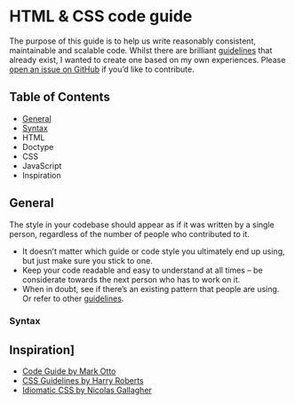 # HTML & CSS code guide

The purpose of this guide is to help us write reasonably consistent, maintainable and scalable code. Whilst there are brilliant [guidelines](#inspiration) that already exist, I wanted to create one based on my own experiences. Please [open an issue on GitHub](https://github.com/michaelthorne/codeguide/issues/new) if you’d like to contribute.

## Table of Contents

- [General](#general)
 - [Syntax](#syntax)
- HTML
- Doctype
- CSS
- JavaScript
- Inspiration

<a name="general"></a>
## General

The style in your codebase should appear as if it was written by a single person, regardless of the number of people who contributed to it.

- It doesn’t matter which guide or code style you ultimately end up using, but just make sure you stick to one.
- Keep your code readable and easy to understand at all times – be considerate towards the next person who has to work on it.
- When in doubt, see if there’s an existing pattern that people are using. Or refer to other [guidelines](#inspiration).

<a name="syntax"></a>
### Syntax

<a name="inspiration"></a>
## Inspiration]

- [Code Guide by Mark Otto](http://codeguide.co)
- [CSS Guidelines by Harry Roberts](https://github.com/csswizardry/CSS-Guidelines)
- [Idiomatic CSS by Nicolas Gallagher](https://github.com/necolas/idiomatic-css)
